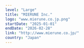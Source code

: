 ```yaml
---
level: "Large"
title: "MIERUNE Inc."
logo: "www.mierune.co.jp.png"
startDate: "2025-01-01"
endDate: "2026-02-28"
link: "http://www.mierune.co.jp/"
country: "Japan"
---
```

